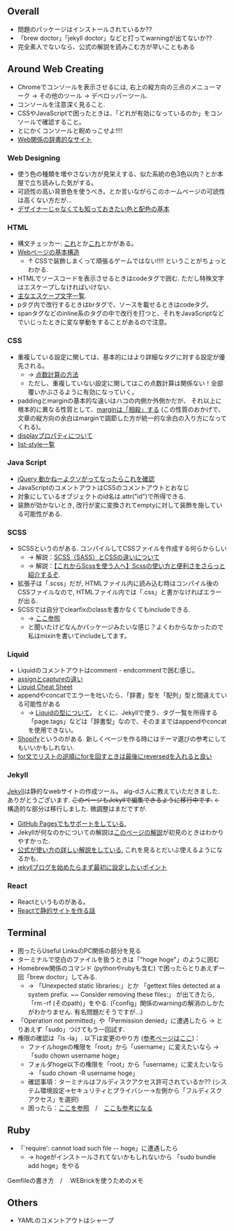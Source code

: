 

## Overall

- 問題のパッケージはインストールされているか??
- 「brew doctor」「jekyll doctor」などと打ってwarningが出てないか??
- 完全素人でないなら、公式の解説を読みこむ方が早いこともある


## Around Web Creating

- Chromeでコンソールを表示させるには, 右上の縦方向の三点のメニューマーク → その他のツール → デベロッパーツール.
- コンソールを注意深く見ること.
- CSSやJavaScriptで困ったときは、「どれが有効になっているのか」をコンソールで確認すること。
- とにかくコンソールと睨めっこせよ!!!!
- [Web関係の辞書的なサイト](https://developer.mozilla.org/ja/docs/Web)


### Web Designing

- 使う色の種類を増やさない方が見栄えする、似た系統の色3色以内？とか本屋で立ち読みした気がする。
- 可読性の高い背景色を使うべき。とか言いながらこのホームページの可読性は高くない方だが...
- [デザイナーじゃなくても知っておきたい色と配色の基本](https://baigie.me/officialblog/2021/01/27/color_theory/)


### HTML

- 構文チェッカー: [これ](http://www.htmllint.net/html-lint/htmllint.html)とか[これ](https://validator.w3.org/)とかがある。
- [Webページの基本構造](https://shu-naka-blog.com/html/tag01/)
  - ↑ CSSで装飾しまくって頑張るゲームではない!!!! ということがちょっとわかる.
- HTMLでソースコードを表示させるときはcodeタグで囲む. ただし特殊文字はエスケープしなければいけない.
- [主なエスケープ文字一覧](https://techacademy.jp/magazine/12553).
- pタグ内で改行するときはbrタグで、ソースを載せるときはcodeタグ。
- spanタグなどのinline系のタグの中で改行を打つと、それをJavaScriptなどでいじったときに変な挙動をすることがあるので注意。



### CSS

- 重複している設定に関しては、基本的にはより詳細なタグに対する設定が優先される。
  - → [点数計算の方法](https://nelog.jp/specificity-calculator)
  - ただし、重複していない設定に関してはこの点数計算は関係ない！全部覆いかぶさるように有効になっていく。
- paddingとmarginの基本的な違いはハコの内側か外側かだが、
それ以上に根本的に異なる性質として、[marginは「相殺」する](https://web-manabu.com/html-css32/)
(この性質のおかげで、文章の縦方向の余白はmarginで調節した方が統一的な余白の入り方になってくれる)。
- [displayプロパティについて](http://www.htmq.com/style/display.shtml)
- [list-style一覧](http://www.htmq.com/style/list-style-type.shtml)



### Java Script

- [jQuery 動かねーよクソがってなったらこれを確認](https://dezanari.com/jquery-not-work/)
- JavaScriptのコメントアウトはCSSのコメントアウトとおなじ
- 対象にしているオブジェクトのid名は.attr("id")で所得できる.
- 装飾が効かないとき, 改行が変に変換されてemptyに対して装飾を施している可能性がある.



### SCSS

- SCSSというのがある. コンパイルしてCSSファイルを作成する何らからしい
  - → 解説：[SCSS（SASS）とCSSの違いについて](https://blog.maromaro.co.jp/archives/8010)
  - → 解説：[【これからScssを使う人へ】Scssの使い方と便利さをさらっと紹介するぞ](https://qiita.com/mame_hashbill/items/e5f01d0f2523de6a13e5).
- 拡張子は「.scss」だが, HTMLファイル内に読み込む時はコンパイル後のCSSファイルなので, HTMLファイル内では「.css」と書かなければエラーが出る.
- SCSSでは自分でclearfixのclassを書かなくてもincludeできる.
  - → [ここ参照](https://qiita.com/naoyeah/items/e03b01a98a762b78d265)
  - と聞いたけどなんかパッケージみたいな感じ？よくわからなかったので私はmixinを書いてincludeしてます。



### Liquid

- Liquidのコメントアウトはcomment - endcommentで囲む感じ。
- [assignとcaptureの違い](https://im-sosleepy.com/webproduction/assign_capture/)
- [Liquid Cheat Sheet](https://www.shopify.com/partners/shopify-cheat-sheet)
- appendやconcatでエラーを吐いたら、「辞書」型を「配列」型と間違えている可能性がある
  - → [Liquidの型について](https://docs.microsoft.com/ja-jp/powerapps/maker/portals/liquid/liquid-types)。
とくに、Jekyllで使う、タグ一覧を所得する「page.tags」などは「辞書型」なので、そのままではappendやconcatを使用できない。
- [Shopify](https://web-guided.com/1240/#:%7E:text=%E3%80%8Cliquid%E3%80%8D%E3%81%A8%E3%81%AF%E3%80%81Shopify,%E3%81%84%E3%81%9F%E8%A8%98%E8%BF%B0%E3%82%92%E3%81%97%E3%81%BE%E3%81%99%E3%80%82)というのがある. 新しくページを作る時にはテーマ選びの参考にしてもいいかもしれない.
- [for文でリストの逆順にforを回すときは最後にreversedを入れると良い](https://templates.supply/sort-jekyll-collection-by-reverse-order-and-limit-results/)


### Jekyll

[Jekyll](http://jekyllrb-ja.github.io/)は静的なwebサイトの作成ツール。
alg-dさんに教えていただきました. ありがとうございます. ~~このページもJekyllで編集できるように移行中です.~~
← 構造的な部分は移行しました. 微調整はまだですが.

- [GitHub Pagesでもサポートをしている.](https://docs.github.com/ja/pages/setting-up-a-github-pages-site-with-jekyll/about-github-pages-and-jekyll)
- Jekyllが何なのかについての解説は[このページの解説](https://www.codegrid.net/articles/jekyll-1/)が初見のときはわかりやすかった.
- [公式が使い方の詳しい解説をしている.](https://jekylltips-ja.github.io/) これを見るとだいぶ使えるようになるかも.
- [jekyllブログを始めたらまず最初に設定したいポイント](https://oshou.github.io/jekyll-blog-point/)


### React

- Reactというものがある。
- [Reactで静的サイトを作る話](https://nulab.com/ja/blog/typetalk/how-to-make-website-with-react-static/)


## Terminal

- 困ったらUseful LinksのPC関係の部分を見る
- ターミナルで空白のファイルを扱うときは「"hoge hoge"」のように囲む
- Homebrew関係のコマンド (pythonやrubyも含む) で困ったらとりあえず一回「brew doctor」してみる.
  - → 「Unexpected static libraries:」とか
「gettext files detected at a system prefix. ~~ Consider removing these files:」
が出てきたら, 「rm -rf (そのpath)」をやる.
(「config」関係のwarningの解消のしかたがわかりません. 有名問題だそうですが...)
- 「Operation not permitted」や「Permission denied」に遭遇したら → とりあえず「sudo」つけてもう一回試す.
- 権限の確認は「ls -la」. 以下は変更のやり方 ([参考ページはここ](https://dara-blog.com/about-rails-error01))：
  - ファイルhogeの権限を「root」から「username」に変えたいなら → 「sudo chown username hoge」
  - フォルダhoge以下の権限を「root」から「username」に変えたいなら → 「sudo chown -R username hoge」
  - 確認事項：ターミナルはフルディスクアクセス許可されているか?? (システム環境設定→セキュリティとプライバシー→左側から「フルディスクアクセス」を選択)
  - 困ったら：[ここを参照](https://w3g.jp/apple/sip-disable/)　/　[ここも参考になる](https://dara-blog.com/about-rails-error01)


## Ruby

- 「`require': cannot load such file -- hoge」に遭遇したら
  - → hogeがインストールされてないかもしれないから 「sudo bundle add hoge」をやる

Gemfileの書き方　/　 WEBrickを使うためのメモ

## Others

- YAMLのコメントアウトはシャープ
